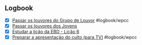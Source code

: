 

## Logbook
- [x] [Passar os louvores do Grupo de Louvor](things:///show?id=Tf7c964suoKbem1563ZLNj) #logbook/wpcc
- [x] [Passar os louvores dos Jovens](things:///show?id=F4Cf8iRfnWiQZaGyZXB28r)
- [x] [Estudar a lição da EBD - Lição 6](things:///show?id=P9PE2bdqybnUxtbqinGTFR)
- [x] [Preparar a apresentação do culto (para TV)](things:///show?id=JbWPK6WdxZYYkxmkS6huXn) #logbook/wpcc
